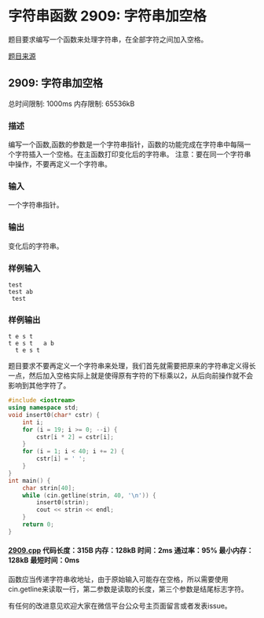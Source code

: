 # 字符串函数 2909: 字符串加空格

题目要求编写一个函数来处理字符串，在全部字符之间加入空格。

[题目来源](http://bailian.openjudge.cn/practice/2909/)

## 2909: 字符串加空格

总时间限制: 1000ms    内存限制: 65536kB

### 描述

编写一个函数,函数的参数是一个字符串指针，函数的功能完成在字符串中每隔一个字符插入一个空格。在主函数打印变化后的字符串。
注意：要在同一个字符串中操作，不要再定义一个字符串。

### 输入

一个字符串指针。

### 输出

变化后的字符串。

### 样例输入
```
test
test ab
 test
```
### 样例输出
```
t e s t
t e s t   a b
  t e s t
```
题目要求不要再定义一个字符串来处理，我们首先就需要把原来的字符串定义得长一点，然后加入空格实际上就是使得原有字符的下标乘以2，从后向前操作就不会影响到其他字符了。
```cpp
#include <iostream>
using namespace std;
void insert0(char* cstr) {
	int i;
	for (i = 19; i >= 0; --i) {
		cstr[i * 2] = cstr[i];
	}
	for (i = 1; i < 40; i += 2) {
		cstr[i] = ' ';
	}
}
int main() {
	char strin[40];
	while (cin.getline(strin, 40, '\n')) {
		insert0(strin);
		cout << strin << endl;
	}
	return 0;
}
```
#### [2909.cpp](/Code/2900-2999/2909.cpp) 代码长度：315B 内存：128kB 时间：2ms 通过率：95% 最小内存：128kB  最短时间：0ms

函数应当传递字符串收地址，由于原始输入可能存在空格，所以需要使用cin.getline来读取一行，第二参数是读取的长度，第三个参数是结尾标志字符。

有任何的改进意见欢迎大家在微信平台公众号主页面留言或者发表issue。
